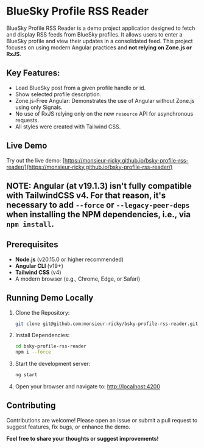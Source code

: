 # BlueSky Profile RSS Reader

BlueSky Profile RSS Reader is a demo project application designed to fetch and display RSS feeds from BlueSky profiles. It allows users to enter a BlueSky profile and view their updates in a consolidated feed.
This project focuses on using modern Angular practices and **not relying on Zone.js or RxJS**.

## Key Features:
- Load BlueSky post from a given profile handle or id.
- Show selected profile description.
- Zone.js-Free Angular: Demonstrates the use of Angular without Zone.js using only Signals.
- No use of RxJS relying only on the new `resource` API for asynchronous requests.
- All styles were created with Tailwind CSS.

## Live Demo
Try out the live demo: [https://monsieur-ricky.github.io/bsky-profile-rss-reader/](https://monsieur-ricky.github.io/bsky-profile-rss-reader/)

## NOTE: Angular (at v19.1.3) isn't fully compatible with TailwindCSS v4. For that reason, it's necessary to add `--force` or `--legacy-peer-deps` when installing the NPM dependencies, i.e., via `npm install`. 

## Prerequisites
- **Node.js** (v20.15.0 or higher recommended)
- **Angular CLI** (v19+)
- **Tailwind CSS** (v4)
- A modern browser (e.g., Chrome, Edge, or Safari)

## Running Demo Locally

1. Clone the Repository:
   ```bash
   git clone git@github.com:monsieur-ricky/bsky-profile-rss-reader.git
   ```

2. Install Dependencies:
   ```bash
   cd bsky-profile-rss-reader
   npm i --force
   ```

3. Start the development server:
   ```bash
   ng start
   ```

4. Open your browser and navigate to: [http://localhost:4200](http://localhost:4200)


## Contributing
Contributions are welcome! Please open an issue or submit a pull request to suggest features, fix bugs, or enhance the demo.

**Feel free to share your thoughts or suggest improvements!**
